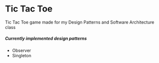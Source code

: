 # Tic Tac Toe
Tic Tac Toe game made for my Design Patterns and Software Architecture class

##### Currently implemented design patterns
- Observer
- Singleton